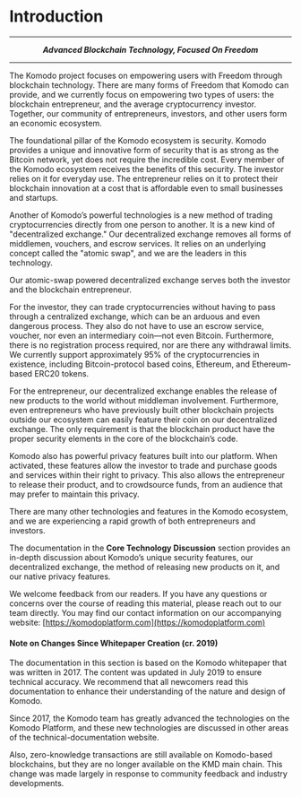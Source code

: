 # Introduction

-----------------

<div style="text-align: center;">

<i><b>Advanced Blockchain Technology, Focused On Freedom</b></i>

</div>

-----------------

The Komodo project focuses on empowering users with Freedom through
blockchain technology. There are many forms of Freedom that Komodo can provide, and we currently focus on empowering two types of users: the blockchain entrepreneur, and the average cryptocurrency investor. Together, our community of entrepreneurs, investors, and other users form an economic ecosystem.

The foundational pillar of the Komodo ecosystem is security. Komodo provides a unique and innovative form of security that is as strong as the Bitcoin network, yet does not require the incredible cost. Every member of the Komodo ecosystem receives the benefits of this security. The investor relies on it for everyday use. The entrepreneur relies on it to protect their blockchain innovation at a cost that is affordable even to small businesses and startups.

Another of Komodo’s powerful technologies is a new method of trading cryptocurrencies directly from one person to another. It is a new kind of "decentralized exchange." Our decentralized exchange removes all forms of middlemen, vouchers, and escrow services. It relies on an underlying concept called the "atomic swap", and we are the leaders in this technology.

Our atomic-swap powered decentralized exchange serves both the investor and the blockchain entrepreneur.

For the investor, they can trade cryptocurrencies without having to pass through a centralized exchange, which can be an arduous and even dangerous process. They also do not have to use an escrow service, voucher, nor even an intermediary coin—not even Bitcoin. Furthermore, there is no registration process required, nor are there any withdrawal limits. We currently support approximately 95% of the cryptocurrencies in existence, including Bitcoin-protocol based coins, Ethereum, and Ethereum-based ERC20 tokens.

For the entrepreneur, our decentralized exchange enables the release of new products to the world without middleman involvement. Furthermore, even entrepreneurs who have previously built other blockchain projects outside our ecosystem can easily feature their coin on our decentralized exchange. The only requirement is that the blockchain product have the proper security elements in the core of the blockchain’s code.

Komodo also has powerful privacy features built into our platform. When activated, these features allow the investor to trade and purchase goods and services within their right to privacy. This also allows the entrepreneur to release their product, and to crowdsource funds, from an audience that may prefer to maintain this privacy.

There are many other technologies and features in the Komodo ecosystem, and we are experiencing a rapid growth of both entrepreneurs and investors.

The documentation in the <b>Core Technology Discussion</b> section provides an in-depth discussion about Komodo’s unique security features, our decentralized exchange, the method of releasing new products on it, and our native privacy features.

We welcome feedback from our readers. If you have any questions or concerns over the course of reading this material, please reach out to our team directly. You may find our contact information on our accompanying website: [https://komodoplatform.com](https://komodoplatform.com)

#### Note on Changes Since Whitepaper Creation (cr. 2019)

The documentation in this section is based on the Komodo whitepaper that was written in 2017. The content was updated in July 2019 to ensure technical accuracy. We recommend that all newcomers read this documentation to enhance their understanding of the nature and design of Komodo.

Since 2017, the Komodo team has greatly advanced the technologies on the Komodo Platform, and these new technologies are discussed in other areas of the technical-documentation website.

Also, zero-knowledge transactions are still available on Komodo-based blockchains, but they are no longer available on the KMD main chain. This change was made largely in response to community feedback and industry developments.
